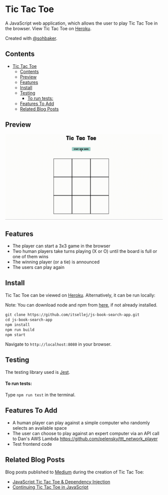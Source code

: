 # Tic Tac Toe

A JavaScript web application, which allows the user to play Tic Tac Toe in the browser. View Tic Tac Toe on [Heroku](http://this-tic-tac-toe.herokuapp.com/).

Created with [@sohbaker](https://github.com/sohbaker).

## Contents

- [Tic Tac Toe](#tic-tac-toe)
  - [Contents](#contents)
  - [Preview](#preview)
  - [Features](#features)
  - [Install](#install)
  - [Testing](#testing)
      - [To run tests:](#to-run-tests)
  - [Features To Add](#features-to-add)
  - [Related Blog Posts](#related-blog-posts)

## Preview

![Tic Tac Toe](dist/assets/tic-tac-toe.gif)

## Features

- The player can start a 3x3 game in the browser
- Two human players take turns playing (X or O) until the board is full or one of them wins
- The winning player (or a tie) is announced
- The users can play again

## Install

Tic Tac Toe can be viewed on [Heroku](http://this-tic-tac-toe.herokuapp.com/). Alternatively, it can be run locally:

Note: You can download node and npm from [here](https://www.npmjs.com/get-npm), if not already installed.

```
git clone https://github.com/itsellej/js-book-search-app.git
cd js-book-search-app
npm install
npm run build
npm start
```
Navigate to `http://localhost:8080` in your browser.

## Testing

The testing library used is [Jest](https://jestjs.io/).

#### To run tests: 

Type `npm run test` in the terminal.

## Features To Add

- A human player can play against a simple computer who randomly selects an available space
- The user can choose to play against an expert computer via an API call to Dan's AWS Lambda https://github.com/pelensky/ttt_network_player
- Test frontend code

## Related Blog Posts
Blog posts published to [Medium](https://medium.com/@ellehallal/) during the creation of Tic Tac Toe:
- [JavaScript Tic Tac Toe & Dependency Injection](https://medium.com/@ellehallal/week-9-javascript-tic-tac-toe-dependency-injection-a73d5eea8f5a)
- [Continuing Tic Tac Toe in JavaScript](https://medium.com/@ellehallal/week-10-continuing-tic-tac-toe-in-javascript-4a869539fe62)